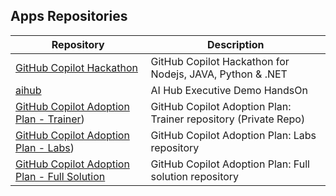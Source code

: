 ## Apps Repositories

| Repository | Description |
|------------------|-------------|
| [GitHub Copilot Hackathon](https://github.com/microsoft/CoPilotHackathon) | GitHub Copilot Hackathon for Nodejs, JAVA, Python & .NET |
| [aihub](https://github.com/Azure/aihub) | AI Hub Executive Demo HandsOn | 
| [GitHub Copilot Adoption Plan - Trainer](https://github.com/microsoft/github-copilot-workshops-trainer)) | GitHub Copilot Adoption Plan: Trainer repository (Private Repo) | 
| [GitHub Copilot Adoption Plan - Labs](https://github.com/microsoft/github-copilot-workshops-labs)) | GitHub Copilot Adoption Plan: Labs repository | 
| [GitHub Copilot Adoption Plan - Full Solution](https://github.com/microsoft/github-copilot-workshops-full) | GitHub Copilot Adoption Plan: Full solution repository | 
